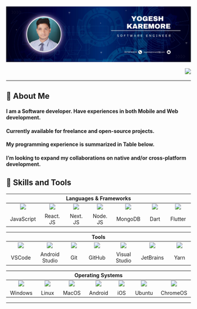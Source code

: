 ![logo](https://github.com/yogeshkaremore3/yogeshkaremore3/blob/master/Navy%20And%20White%20Geometric%20Technology%20%20LinkedIn%20Banner.jpg)
<div align="right">
    <img src="https://komarev.com/ghpvc/?username=EleoXDA&style=for-the-badge">
</div>

---

## :information_desk_person:  About Me
#### I am a Software developer. Have experiences in both Mobile and Web development.
#### Currently available for freelance and open-source projects.
#### My programming experience is summarized in Table below.
#### I’m looking to expand my collaborations on native and/or cross-platform development.

## :wrench:  Skills and Tools
<div align="center">
  <table>
    <thead>
      <tr>
        <th colspan="7">Languages & Frameworks</th>
      </tr>
    </thead>
    <tr>
     <td align="center" width=110>
     <img height=60 src="https://cdn.jsdelivr.net/gh/devicons/devicon/icons/javascript/javascript-plain.svg"/></td>
     <td align="center" width=110>
     <img height=60 src="https://upload.wikimedia.org/wikipedia/commons/a/a7/React-icon.svg"/></td>
     <td align="center" width=110>
     <img height=60 src="https://images.ctfassets.net/23aumh6u8s0i/c04wENP3FnbevwdWzrePs/1e2739fa6d0aa5192cf89599e009da4e/nextjs"/></td>
     <td align="center" width=110>
    <img height=60 src="https://cdn.jsdelivr.net/gh/devicons/devicon/icons/nodejs/nodejs-original.svg"/></td>
     <td align="center" width=110>
    <img height=60 src="https://encrypted-tbn0.gstatic.com/images?q=tbn:ANd9GcQaNKeCFuQJyjMO25Vz9x9eujCxefeVn1UjvHokEYFYJ8ff3-diV5ww8XDP8ZRjW2PLy08&usqp=CAU"/></td>
    <td align="center" width=110>
     <img height=60 src="https://cdn.jsdelivr.net/gh/devicons/devicon/icons/dart/dart-original.svg"/></td>
     <td align="center" width=110>
     <img height=60 src="https://cdn.jsdelivr.net/gh/devicons/devicon/icons/flutter/flutter-original.svg"/></td>
    </tr>
    <tr>
     <td align="center" width=110>JavaScript</td>
     <td align="center" width=110>React. JS</td>
     <td align="center" width=110>Next. JS</td>
     <td align="center" width=110>Node. JS</td>
     <td align="center" width=110>MongoDB</td>
      <td align="center" width=110>Dart</td>
     <td align="center" width=110>Flutter</td>
    </tr>
  </table>


   <table>
     <thead>
      <tr>
       <th colspan="7">Tools</th>
      </tr>
     </thead>
     <tr>
     <td align="center" width=110>
      <img height=60 src="https://cdn.jsdelivr.net/gh/devicons/devicon/icons/vscode/vscode-original.svg"/></td>
      <td align="center" width=110>
      <img height=60 src="https://cdn.jsdelivr.net/gh/devicons/devicon/icons/androidstudio/androidstudio-original.svg"/></td>
      <td align="center" width=110>
      <img height=60 src="https://cdn.jsdelivr.net/gh/devicons/devicon/icons/git/git-original.svg"/></td>
      <td align="center" width=110>
     <img height=70 src="https://logos.prod-v1.vertice.one/4c223a4f-aabb-5715-9172-3e9d7bb9b599.svg"/></td>
     <td align="center" width=110>
      <img height=60 src="https://cdn.jsdelivr.net/gh/devicons/devicon/icons/visualstudio/visualstudio-plain.svg"/></td>
      <td align="center" width=110>
      <img height=60 src="https://cdn.jsdelivr.net/gh/devicons/devicon/icons/jetbrains/jetbrains-original.svg"/></td>
       <td align="center" width=110>
      <img height=60 src="https://cdn.jsdelivr.net/gh/devicons/devicon/icons/yarn/yarn-original.svg"/></td>
     </tr>
     <tr>
      <td align="center" width=110>VSCode</td>
      <td align="center" width=110>Android Studio</td>
      <td align="center" width=110>Git</td>
      <td align="center" width=110>GitHub</td>
      <td align="center" width=110>Visual Studio</td>
       <td align="center" width=110>JetBrains</td>
       <td align="center" width=110>Yarn</td>
     </tr>
      </table>
     

 <table>
    <thead>
      <tr>
        <th colspan="7">Operating Systems</th>
      </tr>
    </thead>
    <tr>
     <td align="center" width=110>
     <img height=60 src="https://cdn.jsdelivr.net/gh/devicons/devicon/icons/windows8/windows8-original.svg"/></td>
     <td align="center" width=110>
     <img height=60 src="https://cdn.jsdelivr.net/gh/devicons/devicon/icons/linux/linux-original.svg"/></td>
     <td align="center" width=110>
     <img height=70 src="https://upload.wikimedia.org/wikipedia/commons/thumb/a/ab/Icon-Mac.svg/800px-Icon-Mac.svg.png"/>
     <td align="center" width=110>
     <img height=60 src="https://cdn.jsdelivr.net/gh/devicons/devicon/icons/android/android-original.svg"/></td>
     <td align="center" width=110>
     <img height=60 src="https://upload.wikimedia.org/wikipedia/commons/thumb/c/ca/IOS_logo.svg/2048px-IOS_logo.svg.png"/></td>
     <td align="center" width=110>
     <img height=60 src="https://cdn.jsdelivr.net/gh/devicons/devicon/icons/ubuntu/ubuntu-plain.svg"/></td>
     </td><td align="center" width=110>
     <img height=60 src="https://cdn.jsdelivr.net/gh/devicons/devicon/icons/chrome/chrome-original.svg"/></td>
    </tr>
    <tr>
     <td align="center" width=110>Windows</td>
     <td align="center" width=110>Linux</td>
     <td align="center" width=110>MacOS</td>
     <td align="center" width=110>Android</td>
     <td align="center" width=110>iOS</td>
     <td align="center" width=110>Ubuntu</td>
     <td align="center" width=110>ChromeOS</td>
    </tr>
  </table>


</div>

---

